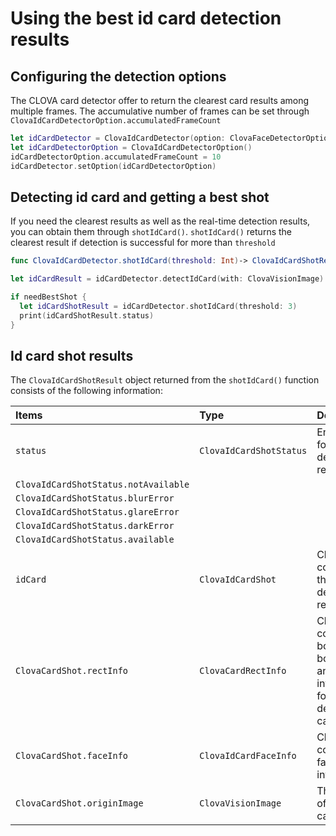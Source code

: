 # Using the best id card detection results

## Configuring the detection options

The CLOVA card detector offer to return the clearest card results among multiple frames. The accumulative number of frames can be set through `ClovaIdCardDetectorOption.accumulatedFrameCount`

```swift
let idCardDetector = ClovaIdCardDetector(option: ClovaFaceDetectorOption)
let idCardDetectorOption = ClovaIdCardDetectorOption()
idCardDetectorOption.accumulatedFrameCount = 10
idCardDetector.setOption(idCardDetectorOption)
```

## Detecting id card and getting a best shot

If you need the clearest results as well as the real-time detection results, you can obtain them through  `shotIdCard()`.
`shotIdCard()` returns the clearest result if detection is successful for more than `threshold`

```swift
func ClovaIdCardDetector.shotIdCard(threshold: Int)-> ClovaIdCardShotResult
```

```swift
let idCardResult = idCardDetector.detectIdCard(with: ClovaVisionImage)

if needBestShot {
  let idCardShotResult = idCardDetector.shotIdCard(threshold: 3)
  print(idCardShotResult.status)
}
```

## Id card shot results

The `ClovaIdCardShotResult` object returned from the `shotIdCard()` function consists of the following information:

| Items| Type| Description|
|:----------|:----------|----------|
| `status` | `ClovaIdCardShotStatus` | Enum class for detection results |
| `ClovaIdCardShotStatus.notAvailable` |  |  |
| `ClovaIdCardShotStatus.blurError` |  |  |
| `ClovaIdCardShotStatus.glareError` |  |  |
| `ClovaIdCardShotStatus.darkError` |  |  |
| `ClovaIdCardShotStatus.available` |  |  |
| `idCard` | `ClovaIdCardShot` | Class containing the clearest detection results |
| `ClovaCardShot.rectInfo` | `ClovaCardRectInfo` | Class containing bounding box and angle information for the detected card |
| `ClovaCardShot.faceInfo` | `ClovaIdCardFaceInfo` | Class containing face information |
| `ClovaCardShot.originImage` | `ClovaVisionImage` | The image of detected card |

